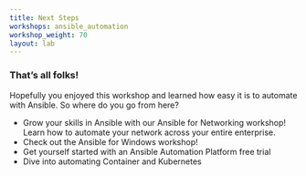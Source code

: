 ```yaml
---
title: Next Steps
workshops: ansible_automation
workshop_weight: 70
layout: lab
---
```


### That’s all folks!

Hopefully you enjoyed this workshop and learned how easy it is to automate with Ansible. So where do you go from here?

- Grow your skills in Ansible with our Ansible for Networking workshop! Learn how to automate your network across your entire enterprise.
- Check out the Ansible for Windows workshop!
- Get yourself started with an Ansible Automation Platform free trial
- Dive into automating Container and Kubernetes